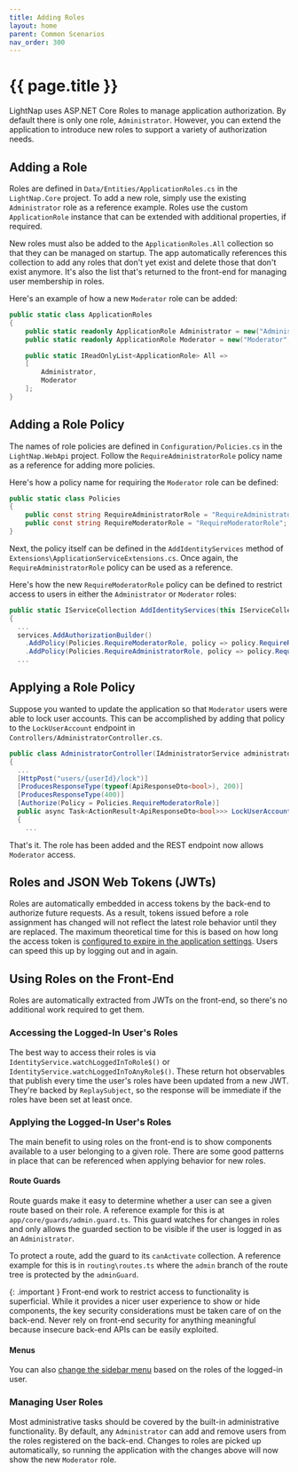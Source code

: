 ```yaml
---
title: Adding Roles
layout: home
parent: Common Scenarios
nav_order: 300
---
```


# {{ page.title }}

LightNap uses ASP.NET Core Roles to manage application authorization. By default there is only one role, `Administrator`. However, you can extend the application to introduce new roles to support a variety of authorization needs.

## Adding a Role

Roles are defined in `Data/Entities/ApplicationRoles.cs` in the `LightNap.Core` project. To add a new role, simply use the existing `Administrator` role as a reference example. Roles use the custom `ApplicationRole` instance that can be extended with additional properties, if required.

New roles must also be added to the `ApplicationRoles.All` collection so that they can be managed on startup. The app automatically references this collection to add any roles that don't yet exist and delete those that don't exist anymore. It's also the list that's returned to the front-end for managing user membership in roles.

Here's an example of how a new `Moderator` role can be added:

``` csharp
public static class ApplicationRoles
{
    public static readonly ApplicationRole Administrator = new("Administrator", "Administrator", "Access to all administrative features");
    public static readonly ApplicationRole Moderator = new("Moderator", "Moderator", "Moderates content");

    public static IReadOnlyList<ApplicationRole> All =>
    [
        Administrator,
        Moderator
    ];
}
```

## Adding a Role Policy

The names of role policies are defined in `Configuration/Policies.cs` in the `LightNap.WebApi` project. Follow the `RequireAdministratorRole` policy name as a reference for adding more policies.

Here's how a policy name for requiring the `Moderator` role can be defined:

``` csharp
public static class Policies
{
    public const string RequireAdministratorRole = "RequireAdministratorRole";
    public const string RequireModeratorRole = "RequireModeratorRole";
}
```

Next, the policy itself can be defined in the `AddIdentityServices` method of `Extensions\ApplicationServiceExtensions.cs`. Once again, the `RequireAdministratorRole` policy can be used as a reference.

Here's how the new `RequireModeratorRole` policy can be defined to restrict access to users in either the `Administrator` or `Moderator` roles:

``` csharp
public static IServiceCollection AddIdentityServices(this IServiceCollection services, IConfiguration configuration)
{
  ...
  services.AddAuthorizationBuilder()
    .AddPolicy(Policies.RequireModeratorRole, policy => policy.RequireRole(ApplicationRoles.Administrator.Name!, ApplicationRoles.Moderator.Name!))
    .AddPolicy(Policies.RequireAdministratorRole, policy => policy.RequireRole(ApplicationRoles.Administrator.Name!));
  ...
```

## Applying a Role Policy

Suppose you wanted to update the application so that `Moderator` users were able to lock user accounts. This can be accomplished by adding that policy to the `LockUserAccount` endpoint in `Controllers/AdministratorController.cs`.

``` csharp
public class AdministratorController(IAdministratorService administratorService) : ControllerBase
{
  ...
  [HttpPost("users/{userId}/lock")]
  [ProducesResponseType(typeof(ApiResponseDto<bool>), 200)]
  [ProducesResponseType(400)]
  [Authorize(Policy = Policies.RequireModeratorRole)]
  public async Task<ActionResult<ApiResponseDto<bool>>> LockUserAccount(string userId)
  {
    ...
```

That's it. The role has been added and the REST endpoint now allows `Moderator` access.

## Roles and JSON Web Tokens (JWTs)

Roles are automatically embedded in access tokens by the back-end to authorize future requests. As a result, tokens issued before a role assignment has changed will not reflect the latest role behavior until they are replaced. The maximum theoretical time for this is based on how long the access token is [configured to expire in the application settings](../getting-started/configuring-jwt). Users can speed this up by logging out and in again.

## Using Roles on the Front-End

Roles are automatically extracted from JWTs on the front-end, so there's no additional work required to get them.

### Accessing the Logged-In User's Roles

The best way to access their roles is via `IdentityService.watchLoggedInToRole$()` or `IdentityService.watchLoggedInToAnyRole$()`. These return hot observables that publish every time the user's roles have been updated from a new JWT. They're backed by `ReplaySubject`, so the response will be immediate if the roles have been set at least once.

### Applying the Logged-In User's Roles

The main benefit to using roles on the front-end is to show components available to a user belonging to a given role. There are some good patterns in place that can be referenced when applying behavior for new roles.

#### Route Guards

Route guards make it easy to determine whether a user can see a given route based on their role. A reference example for this is at `app/core/guards/admin.guard.ts`. This guard watches for changes in roles and only allows the guarded section to be visible if the user is logged in as an `Administrator`.

To protect a route, add the guard to its `canActivate` collection. A reference example for this is in `routing\routes.ts` where the `admin` branch of the route tree is protected by the `adminGuard`.

{: .important }
Front-end work to restrict access to functionality is superficial. While it provides a nicer user experience to show or hide components, the key security considerations must be taken care of on the back-end. Never rely on front-end security for anything meaningful because insecure back-end APIs can be easily exploited.

#### Menus

You can also [change the sidebar menu](./sidebar-menu.md) based on the roles of the logged-in user.

### Managing User Roles

Most administrative tasks should be covered by the built-in administrative functionality. By default, any `Administrator` can add and remove users from the roles registered on the back-end. Changes to roles are picked up automatically, so running the application with the changes above will now show the new `Moderator` role.
